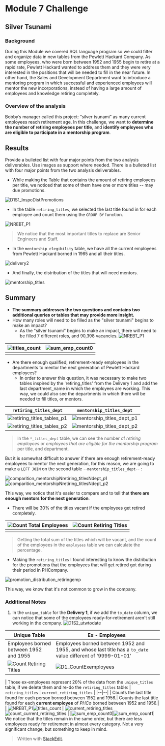 # Module 7 Challenge

## Silver Tsunami

### Background
During this Module we covered SQL language program so we could filter and organize data in new tables from the Pewlett Hackard Company. As some employees, who were born between 1952 and 1955 begin to retire at a rapid rate, Pewlett Hackard wanted to address them and they were very interested in the positions that will be needed to fill in the near future.
In other hand, the Sales and Development Department want to introduce a mentoring program in which successful and experienced employees will mentor the new incorporations, instead of having a large amount of employees and knowledge retiring completely.

### Overview of the analysis
Bobby’s manager called this project: “silver tsunami” as many current employees reach retirement age.
In this challenge, we want to **determine the number of retiring employees per title**, and **identify employees who are eligible to participate in a mentorship program**.

## Results
Provide a bulleted list with four major points from the two analysis deliverables. Use images as support where needed.
There is a bulleted list with four major points from the two analysis deliverables.

- While making the Table that contains the amount of retiring employees per title, we noticed that some of them have one or more titles -- may due promotions.

![D1S1_InspoDistPromotions](https://user-images.githubusercontent.com/90414330/144700512-15d3558a-d7c9-4519-99db-a4b7528b59a0.png)
 
- In the table `retiring_titles`, we selected the last title found in for each employee and count them using the `GROUP BY` function. 

![NREBT_P1](https://user-images.githubusercontent.com/90414330/144699763-facd63f7-a10d-44ce-bd18-287c009e2c7c.png)

> We notice that the most important titles to replace are Senior Engineers and Staff. 


- In the `mentorship elegibility` table, we have all the current employees from Pewlett Hackard borned in 1965 and all their titles.

![delivery2](https://user-images.githubusercontent.com/90414330/146100464-cf910342-7685-48b4-809d-c77dd7bed823.png)

- And finally, the distribution of the titles that will need mentors.

![mentorship_titles](https://user-images.githubusercontent.com/90414330/146101205-1a3d96ab-5f4e-4a95-90c8-8a0db2d1c098.png)

## Summary
- **The summary addresses the two questions and contains two additional queries or tables that may provide more insight.**
-  How many roles will need to be filled as the "silver tsunami" begins to make an impact?
	-  As the "silver tsunami" begins to make an impact, there will need to be filled 7 different roles, and 90,398 vacancies.
![NREBT_P1](https://user-images.githubusercontent.com/90414330/144699763-facd63f7-a10d-44ce-bd18-287c009e2c7c.png)

| ![titles_count](https://user-images.githubusercontent.com/90414330/145664566-79f08e03-9718-4419-980e-71ab765a6a66.png) | ![sum_emp_count0](https://user-images.githubusercontent.com/90414330/145664954-01602b25-776f-4206-ae36-6dd19e456e64.png) |
|--|--|
|  |  |

-   Are there enough qualified, retirement-ready employees in the departments to mentor the next generation of Pewlett Hackard employees?
	- In order to answer this question, it was necessary to make two tables inspired by the 'retiring_titles' from the Delivery 1 and add the last department_name in which the employees are working. This way, we could also see the departments in which there will be needed to fill titles, or mentors.

| `retiring_titles_dept` | `mentorship_titles_dept` |
|--|--|
| ![retiring_titles_tables_p1](https://user-images.githubusercontent.com/90414330/145692358-33f67023-6975-4f73-93d5-68a5d0a4e472.png) | ![mentorship_titles_dept_p1](https://user-images.githubusercontent.com/90414330/145692513-fbcbe4f2-71f5-4814-83f8-261628c02d9d.png)|
| ![retiring_titles_tables_p2](https://user-images.githubusercontent.com/90414330/145692359-d614e08e-cbb7-438f-b775-ce51f524dfbc.png) | ![mentorship_titles_dept_p2](https://user-images.githubusercontent.com/90414330/145692511-fadf2284-7a5a-450c-9756-4dddf1031453.png) |

> In the `*_titles_dept` table, we can see the number of *retiring
> employees* or *employees that are eligible for the mentorship program*
> per title, and department.

But it is somewhat difficult to answer if there are enough retirement-ready employees to mentor the next generation, for this reason, we are going to make a `LEFT JOIN` on the second table --`mentorship_titles_dept`-- :

![comparition_mentorshipNretiring_titlesNdept_p1](https://user-images.githubusercontent.com/90414330/146076809-7a5fda57-9227-4842-b336-91f84fcf4f35.png)
![comparition_mentorshipNretiring_titlesNdept_p2](https://user-images.githubusercontent.com/90414330/146076813-18cca272-133a-4202-9b2e-ea3e89b1ed82.png)

This way, we notice that it's easier to compare and to tell that **there are enough mentors for the next generation**. 

- There will be 30% of the titles vacant if the employees get retired completely. 

| ![Count Total Employees](https://user-images.githubusercontent.com/90414330/145354547-10ea478e-dcb7-456c-9697-df9e9964c90c.png) | ![Count Retiring Titles](https://user-images.githubusercontent.com/90414330/145354544-94b9eff7-fe64-4453-9c71-cc03761d7861.png)|
|--|--|
|  |  |

> Getting the total sum of the titles which will be vacant, and the count of the employees in the `employees` table we can calculate the percentage.

- Making the `retiring_titles` I found interesting to know the distribution for the promotions that the employees that will get retired got during their period in PHCompany.

![promotion_distribution_retiringemp](https://user-images.githubusercontent.com/90414330/146101512-5a3a95c4-a128-4b36-99a2-100b5d1b8394.png)

This way, we know that it's not common to grow in the company.
 
### Additional Notes

1. In the `unique_table` for the **Delivery 1**, if we add the `to_date` column, we can notice that some of the employees ready-for-retirement aren't still working in the company. ![D1S2_utwtodate](https://user-images.githubusercontent.com/90414330/145161299-6c22769e-c22b-4e2f-b4fe-a469095df5ba.png)


| Unique Table | Ex - Employees |
|--|--|
| Employees borned between 1952 and 1955 | Employees borned between 1952 and 1955, and whose last title has a `to_date` value different of '9999-01-01'|
|![Count Retiring Titles](https://user-images.githubusercontent.com/90414330/145161672-4cf18c35-9688-4211-82ee-9c8bbb20ff41.png)|![D1_CountExemployees](https://user-images.githubusercontent.com/90414330/145161670-79b64948-0ed7-47cd-96a8-c3a78a01534e.png)
|
Those ex-employees represent 20% of the data from the `unique_titles` table, if we delete them and re-do the `retiring_titles` table:
| `retiring_titles` | `current_retiring_titles` |
|--|--|
| Counts the last title found for each person borned between 1952 and 1956.| Counts the last title found for each **current employee** of *PHCo* borned between 1952 and 1956.|
|  ![NREBT_P1](https://user-images.githubusercontent.com/90414330/144699763-facd63f7-a10d-44ce-bd18-287c009e2c7c.png)![titles_count](https://user-images.githubusercontent.com/90414330/145664566-79f08e03-9718-4419-980e-71ab765a6a66.png) | ![current_retiring_titles](https://user-images.githubusercontent.com/90414330/145664739-7c3f4678-48c7-4966-a45d-18631401e82d.png)![count_current_retiring_titles](https://user-images.githubusercontent.com/90414330/145664797-b0a921c2-108a-48f9-a08b-d5241a97d181.png) |
|![sum_emp_count0](https://user-images.githubusercontent.com/90414330/145664954-01602b25-776f-4206-ae36-6dd19e456e64.png)|![sum_emp_count1](https://user-images.githubusercontent.com/90414330/145664952-eeba411e-a921-41be-9c7b-f97e5fa7d7da.png)|
We notice that the titles remain in the same order, but there are less employees ready for retirement in almost every category. Not a very  significant change, but something to keep in mind.





> Written with [StackEdit](https://stackedit.io/).
